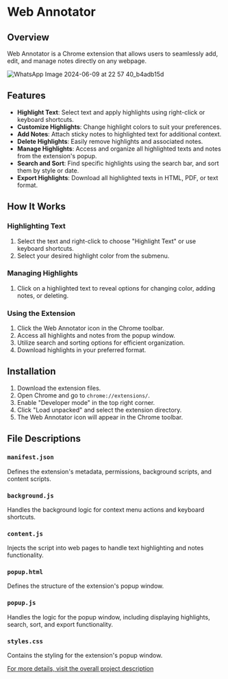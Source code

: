 # Web Annotator

## Overview
Web Annotator is a Chrome extension that allows users to seamlessly add, edit, and manage notes directly on any webpage.

![WhatsApp Image 2024-06-09 at 22 57 40_b4adb15d](https://github.com/VictoryVortex6/Web_Annotator/assets/149820466/105e6273-0913-4310-a152-e5df9b690afd)


## Features
- **Highlight Text**: Select text and apply highlights using right-click or keyboard shortcuts.
- **Customize Highlights**: Change highlight colors to suit your preferences.
- **Add Notes**: Attach sticky notes to highlighted text for additional context.
- **Delete Highlights**: Easily remove highlights and associated notes.
- **Manage Highlights**: Access and organize all highlighted texts and notes from the extension's popup.
- **Search and Sort**: Find specific highlights using the search bar, and sort them by style or date.
- **Export Highlights**: Download all highlighted texts in HTML, PDF, or text format.

## How It Works

### Highlighting Text
1. Select the text and right-click to choose "Highlight Text" or use keyboard shortcuts.
2. Select your desired highlight color from the submenu.

### Managing Highlights
1. Click on a highlighted text to reveal options for changing color, adding notes, or deleting.

### Using the Extension
1. Click the Web Annotator icon in the Chrome toolbar.
2. Access all highlights and notes from the popup window.
3. Utilize search and sorting options for efficient organization.
4. Download highlights in your preferred format.

## Installation
1. Download the extension files.
2. Open Chrome and go to `chrome://extensions/`.
3. Enable "Developer mode" in the top right corner.
4. Click "Load unpacked" and select the extension directory.
5. The Web Annotator icon will appear in the Chrome toolbar.

## File Descriptions

### `manifest.json`
Defines the extension's metadata, permissions, background scripts, and content scripts.

### `background.js`
Handles the background logic for context menu actions and keyboard shortcuts.

### `content.js`
Injects the script into web pages to handle text highlighting and notes functionality.

### `popup.html`
Defines the structure of the extension's popup window.

### `popup.js`
Handles the logic for the popup window, including displaying highlights, search, sort, and export functionality.

### `styles.css`
Contains the styling for the extension's popup window.

[For more details, visit the overall project description](https://github.com/VictoryVortex6/Web_Annotator/blob/main/overall_project_description.md)
